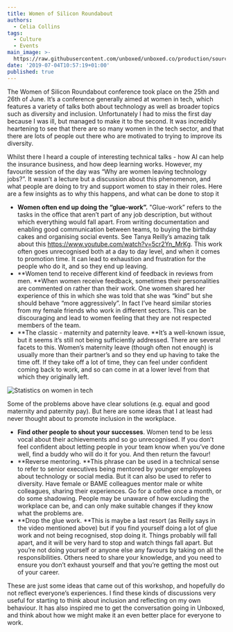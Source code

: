 ```yaml
---
title: Women of Silicon Roundabout
authors:
  - Celia Collins
tags:
  - Culture
  - Events
main_image: >-
  https://raw.githubusercontent.com/unboxed/unboxed.co/production/source/assets/images/uploads/img_0290.jpg
date: '2019-07-04T10:57:19+01:00'
published: true
---
```

The Women of Silicon Roundabout conference took place on the 25th and 26th of June. It’s a conference generally aimed at women in tech, which features a variety of talks both about technology as well as broader topics such as diversity and inclusion. Unfortunately I had to miss the first day because I was ill, but managed to make it to the second. It was incredibly heartening to see that there are so many women in the tech sector, and that there are lots of people out there who are motivated to trying to improve its diversity. 

Whilst there I heard a couple of interesting technical talks - how AI can help the insurance business, and how deep learning works. However, my favourite session of the day was “Why are women leaving technology jobs?”. It wasn’t a lecture but a discussion about this phenomenon, and what people are doing to try and support women to stay in their roles. Here are a few insights as to why this happens, and what can be done to stop it

* **Women often end up doing the “glue-work”.** "Glue-work” refers to the tasks in the office that aren’t part of any job description, but without which everything would fall apart. From writing documentation and enabling good communication between teams, to buying the birthday cakes and organising social events. See Tanya Reilly’s amazing talk about this https://www.youtube.com/watch?v=5cr2Yn_MrKg. This work often goes unrecognised both at a day to day level, and when it comes to promotion time. It can lead to exhaustion and frustration for the people who do it, and so they end up leaving. 
* **Women tend to receive different kind of feedback in reviews from men. **When women receive feedback, sometimes their personalities are commented on rather than their work. One women shared her experience of this in which she was told that she was “kind” but she should behave “more aggressively”. In fact I’ve heard similar stories from my female friends who work in different sectors. This can be discouraging and lead to women feeling that they are not respected members of the team. 
* **The classic - maternity and paternity leave. **It’s a well-known issue, but it seems it’s still not being sufficiently addressed. There are several facets to this. Women’s maternity leave (though often not enough) is usually more than their partner’s and so they end up having to take the time off. If they take off a lot of time, they can feel under confident coming back to work, and so can come in at a lower level from that which they originally left. 

![Statistics on women in tech](/assets/images/uploads/img_9889.jpg)

Some of the problems above have clear solutions (e.g. equal and good maternity and paternity pay). But here are some ideas that I at least had never thought about to promote inclusion in the workplace. 

* **Find other people to shout your successes**. Women tend to be less vocal about their achievements and so go unrecognised. If you don’t feel confident about letting people in your team know when you’ve done well, find a buddy who will do it for you. And then return the favour! 
* **Reverse mentoring. **This phrase can be used in a technical sense to refer to senior executives being mentored by younger employees about technology or social media. But it can also be used to refer to diversity. Have female or BAME colleagues mentor male or white colleagues, sharing their experiences. Go for a coffee once a month, or do some shadowing. People may be unaware of how excluding the workplace can be, and can only make suitable changes if they know what the problems are. 
* **Drop the glue work. **This is maybe a last resort (as Reilly says in the video mentioned above) but if you find yourself doing a lot of glue work and not being recognised, stop doing it. Things probably will fall apart, and it will be very hard to stop and watch things fall apart. But you’re not doing yourself or anyone else any favours by taking on all the responsibilities. Others need to share your knowledge, and you need to ensure you don’t exhaust yourself and that you’re getting the most out of your career. 

These are just some ideas that came out of this workshop, and hopefully do not reflect everyone’s experiences. I find these kinds of discussions very useful for starting to think about inclusion and reflecting on my own behaviour. It has also inspired me to get the conversation going in Unboxed, and think about how we might make it an even better place for everyone to work.
